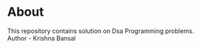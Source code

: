 # About
This repository contains solution on Dsa Programming problems.
<br>
Author - Krishna Bansal
